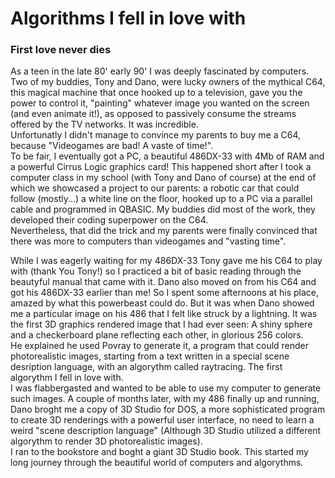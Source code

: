 # Algorithms I fell in love with
### First love never dies
As a teen in the late 80' early 90' I was deeply fascinated by computers. Two of my buddies, Tony and Dano, were lucky owners of the mythical C64, this magical machine that once hooked up to a television, gave you the power to control it, "painting" whatever image you wanted on the screen (and even animate it!), as opposed to passively consume the streams offered by the TV networks. It was incredible.   
Unfortunatly I didn't manage to convince my parents to buy me a C64, because "Videogames are bad! A vaste of time!".  
To be fair, I eventually got a PC, a beautiful 486DX-33 with 4Mb of RAM and a powerful Cirrus Logic graphics card! This happened short after I took a computer class in my school (with Tony and Dano of course) at the end of which we showcased a project to our parents: a robotic car that could follow (mostly...) a white line on the floor, hooked up to a PC via a parallel cable and programmed in QBASIC. My buddies did most of the work, they developed their coding superpower on the C64.  
Nevertheless, that did the trick and my parents were finally convinced that there was more to computers than videogames and "vasting time".

While I was eagerly waiting for my 486DX-33 Tony gave me his C64 to play with (thank You Tony!) so I practiced a bit of basic reading through the beautyful manual that came with it. Dano also moved on from his C64 and got his 486DX-33 earlier than me! So I spent some afternoons at his place, amazed by what this powerbeast could do.
But it was when Dano showed me a particular image on his 486 that I felt like struck by a lightning. It was the first 3D graphics rendered image that I had ever seen: A shiny sphere and a checkerboard plane reflecting each other, in glorious 256 colors.  
He explained he used Povray to generate it, a program that could render photorealistic images, starting from a text written in a special scene desription language, with an algorythm called raytracing. The first algorythm I fell in love with.  
I was flabbergasted and wanted to be able to use my computer to generate such images.
A couple of months later, with my 486 finally up and running, Dano broght me a copy of 3D Studio for DOS, a more sophisticated program to create 3D renderings with a powerful user interface, no need to learn a weird "scene description language" (Although 3D Studio utilized a different algorythm to render 3D photorealistic images).  
I ran to the bookstore and boght a giant 3D Studio book. This started my long journey through the beautiful world of computers and algorythms.
